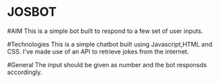 # JOSBOT

#AIM
This is a simple bot built to respond to a few set of user inputs.

#Technologies
This is a simple chatbot built using Javascript,HTML and CSS.
I've made use of an API to retrieve jokes from the internet.

#General
The input should be given as number and the bot responsds accordingly.
